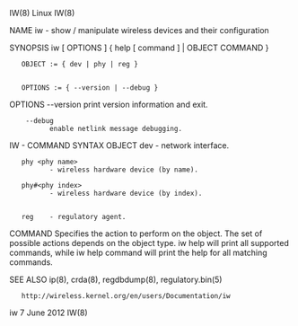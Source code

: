 IW(8)                                                                                               Linux                                                                                               IW(8)



NAME
       iw - show / manipulate wireless devices and their configuration

SYNOPSIS
       iw [ OPTIONS ] { help [ command ] | OBJECT COMMAND }


       OBJECT := { dev | phy | reg }


       OPTIONS := { --version | --debug }


OPTIONS
        --version
              print version information and exit.


        --debug
              enable netlink message debugging.


IW - COMMAND SYNTAX
   OBJECT
       dev <interface name>
              - network interface.


       phy <phy name>
              - wireless hardware device (by name).

       phy#<phy index>
              - wireless hardware device (by index).


       reg    - regulatory agent.


   COMMAND
       Specifies the action to perform on the object.  The set of possible actions depends on the object type.  iw help will print all supported commands, while iw help command will print the help for all
       matching commands.


SEE ALSO
       ip(8), crda(8), regdbdump(8), regulatory.bin(5)

       http://wireless.kernel.org/en/users/Documentation/iw



iw                                                                                               7 June 2012                                                                                            IW(8)

